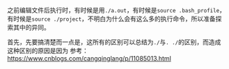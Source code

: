 之前编辑文件后执行时，有时候是用`./a.out`，有时候是`source .bash_profile`，有时候是`source ./project`，不明白为什么会有这么多的执行命令，所以准备探索其中的异同。  

首先，先要搞清楚而一点是，这所有的区别可以总结为`./`与`. ./`的区别，而造成这种区别的原因是因为
参考：https://www.cnblogs.com/cangqinglang/p/11085013.html
